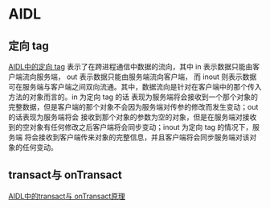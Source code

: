 # AIDL 

## 定向 tag 
[AIDL中的定向 tag](http://blog.csdn.net/luoyanglizi/article/details/51958091) 表示了在跨进程通信中数据的流向，其中 in 表示数据只能由客户端流向服务端， out 表示数据只能由服务端流向客户端，
而 inout 则表示数据可在服务端与客户端之间双向流通。其中，数据流向是针对在客户端中的那个传入方法的对象而言的。in 为定向 tag 的话
表现为服务端将会接收到一个那个对象的完整数据，但是客户端的那个对象不会因为服务端对传参的修改而发生变动；out 的话表现为服务端将会
接收到那个对象的参数为空的对象，但是在服务端对接收到的空对象有任何修改之后客户端将会同步变动；inout 为定向 tag 的情况下，服务端
将会接收到客户端传来对象的完整信息，并且客户端将会同步服务端对该对象的任何变动。

## transact与 onTransact
[AIDL中的transact与 onTransact原理]()



